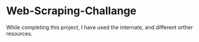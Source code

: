 # Web-Scraping-Challange
While completing this project, I have used the internate, and different orther resources.
